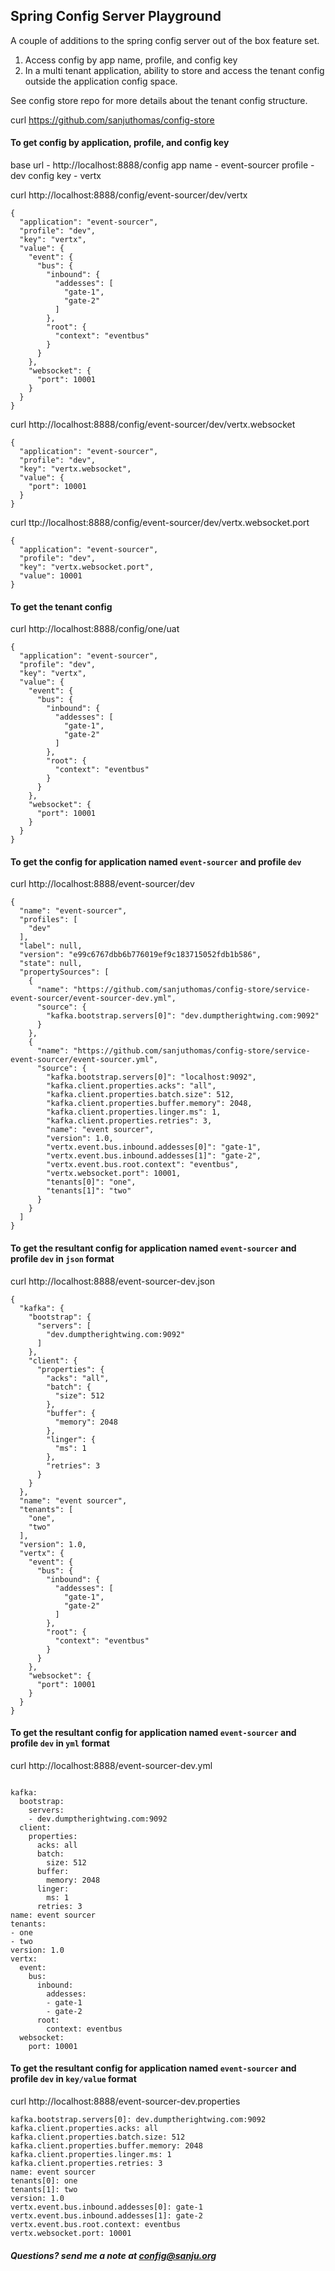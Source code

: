 ## Spring Config Server Playground

A couple of additions to the spring config server out of the box feature set.

1. Access config by app name, profile, and config key
2. In a multi tenant application, ability to store and access the tenant config outside the application config space.

See config store repo for more details about the tenant config structure.

curl https://github.com/sanjuthomas/config-store

#### To get config by application, profile, and config key

base url - http://localhost:8888/config
app name - event-sourcer
profile - dev
config key - vertx
 
curl http://localhost:8888/config/event-sourcer/dev/vertx

```
{
  "application": "event-sourcer",
  "profile": "dev",
  "key": "vertx",
  "value": {
    "event": {
      "bus": {
        "inbound": {
          "addesses": [
            "gate-1",
            "gate-2"
          ]
        },
        "root": {
          "context": "eventbus"
        }
      }
    },
    "websocket": {
      "port": 10001
    }
  }
}
```

curl http://localhost:8888/config/event-sourcer/dev/vertx.websocket

```
{
  "application": "event-sourcer",
  "profile": "dev",
  "key": "vertx.websocket",
  "value": {
    "port": 10001
  }
}

```

curl ttp://localhost:8888/config/event-sourcer/dev/vertx.websocket.port

```
{
  "application": "event-sourcer",
  "profile": "dev",
  "key": "vertx.websocket.port",
  "value": 10001
}

```

#### To get the tenant config

curl http://localhost:8888/config/one/uat

```
{
  "application": "event-sourcer",
  "profile": "dev",
  "key": "vertx",
  "value": {
    "event": {
      "bus": {
        "inbound": {
          "addesses": [
            "gate-1",
            "gate-2"
          ]
        },
        "root": {
          "context": "eventbus"
        }
      }
    },
    "websocket": {
      "port": 10001
    }
  }
}
```

#### To get the config for application named ```event-sourcer``` and profile ```dev```

curl http://localhost:8888/event-sourcer/dev

```
{
  "name": "event-sourcer",
  "profiles": [
    "dev"
  ],
  "label": null,
  "version": "e99c6767dbb6b776019ef9c183715052fdb1b586",
  "state": null,
  "propertySources": [
    {
      "name": "https://github.com/sanjuthomas/config-store/service-event-sourcer/event-sourcer-dev.yml",
      "source": {
        "kafka.bootstrap.servers[0]": "dev.dumptherightwing.com:9092"
      }
    },
    {
      "name": "https://github.com/sanjuthomas/config-store/service-event-sourcer/event-sourcer.yml",
      "source": {
        "kafka.bootstrap.servers[0]": "localhost:9092",
        "kafka.client.properties.acks": "all",
        "kafka.client.properties.batch.size": 512,
        "kafka.client.properties.buffer.memory": 2048,
        "kafka.client.properties.linger.ms": 1,
        "kafka.client.properties.retries": 3,
        "name": "event sourcer",
        "version": 1.0,
        "vertx.event.bus.inbound.addesses[0]": "gate-1",
        "vertx.event.bus.inbound.addesses[1]": "gate-2",
        "vertx.event.bus.root.context": "eventbus",
        "vertx.websocket.port": 10001,
        "tenants[0]": "one",
        "tenants[1]": "two"
      }
    }
  ]
}

```

#### To get the resultant config for application named ```event-sourcer``` and profile ```dev``` in ```json``` format

curl http://localhost:8888/event-sourcer-dev.json

```
{
  "kafka": {
    "bootstrap": {
      "servers": [
        "dev.dumptherightwing.com:9092"
      ]
    },
    "client": {
      "properties": {
        "acks": "all",
        "batch": {
          "size": 512
        },
        "buffer": {
          "memory": 2048
        },
        "linger": {
          "ms": 1
        },
        "retries": 3
      }
    }
  },
  "name": "event sourcer",
  "tenants": [
    "one",
    "two"
  ],
  "version": 1.0,
  "vertx": {
    "event": {
      "bus": {
        "inbound": {
          "addesses": [
            "gate-1",
            "gate-2"
          ]
        },
        "root": {
          "context": "eventbus"
        }
      }
    },
    "websocket": {
      "port": 10001
    }
  }
}

```

#### To get the resultant config for application named ```event-sourcer``` and profile ```dev``` in ```yml``` format

curl http://localhost:8888/event-sourcer-dev.yml

```

kafka:
  bootstrap:
    servers:
    - dev.dumptherightwing.com:9092
  client:
    properties:
      acks: all
      batch:
        size: 512
      buffer:
        memory: 2048
      linger:
        ms: 1
      retries: 3
name: event sourcer
tenants:
- one
- two
version: 1.0
vertx:
  event:
    bus:
      inbound:
        addesses:
        - gate-1
        - gate-2
      root:
        context: eventbus
  websocket:
    port: 10001

```

#### To get the resultant config for application named ```event-sourcer``` and profile ```dev``` in ```key/value``` format

curl http://localhost:8888/event-sourcer-dev.properties

```
kafka.bootstrap.servers[0]: dev.dumptherightwing.com:9092
kafka.client.properties.acks: all
kafka.client.properties.batch.size: 512
kafka.client.properties.buffer.memory: 2048
kafka.client.properties.linger.ms: 1
kafka.client.properties.retries: 3
name: event sourcer
tenants[0]: one
tenants[1]: two
version: 1.0
vertx.event.bus.inbound.addesses[0]: gate-1
vertx.event.bus.inbound.addesses[1]: gate-2
vertx.event.bus.root.context: eventbus
vertx.websocket.port: 10001

```

##### Questions? send me a note at config@sanju.org